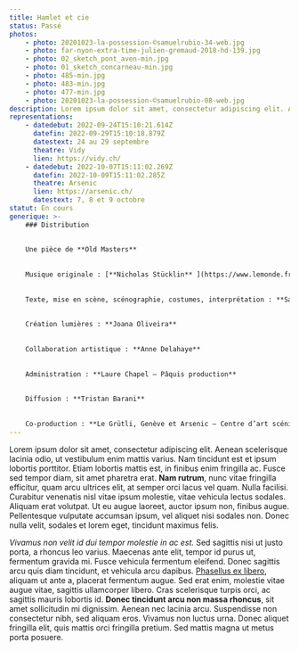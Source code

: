 ```yaml
---
title: Hamlet et cie
status: Passé
photos:
    - photo: 20201023-la-possession-©samuelrubio-34-web.jpg
    - photo: far-nyon-extra-time-julien-gremaud-2018-hd-139.jpg
    - photo: 02_sketch_pont_aven-min.jpg
    - photo: 01_sketch_concarneau-min.jpg
    - photo: 485-min.jpg
    - photo: 483-min.jpg
    - photo: 477-min.jpg
    - photo: 20201023-la-possession-©samuelrubio-08-web.jpg
description: Lorem ipsum dolor sit amet, consectetur adipiscing elit. Aenean scelerisque lacinia odio, ut vestibulum enim mattis varius.
representations:
    - datedebut: 2022-09-24T15:10:21.614Z
      datefin: 2022-09-29T15:10:18.879Z
      datestext: 24 au 29 septembre
      theatre: Vidy
      lien: https://vidy.ch/
    - datedebut: 2022-10-07T15:11:02.269Z
      datefin: 2022-10-09T15:11:02.285Z
      theatre: Arsenic
      lien: https://arsenic.ch/
      datestext: 7, 8 et 9 octobre
statut: En cours
generique: >-
    ### Distribution
    
    
    Une pièce de **Old Masters** 
    
    
    Musique originale : [**Nicholas Stücklin** ](https://www.lemonde.fr/)
    
    
    Texte, mise en scène, scénographie, costumes, interprétation : **Sarah André, Marius Schaffter et Jérôme Stünzi** 
    
    
    Création lumières : **Joana Oliveira** 
    
    
    Collaboration artistique : **Anne Delahaye** 
    
    
    Administration : **Laure Chapel – Pâquis production** 
    
    
    Diffusion : **Tristan Barani** 
    
    
    Co-production : **Le Grütli, Genève et Arsenic – Centre d’art scénique contemporain, Lausanne**
---
```


Lorem ipsum dolor sit amet, consectetur adipiscing elit. Aenean scelerisque lacinia odio, ut vestibulum enim mattis varius. Nam tincidunt est et ipsum lobortis porttitor. Etiam lobortis mattis est, in finibus enim fringilla ac. Fusce sed tempor diam, sit amet pharetra erat. **Nam rutrum**, nunc vitae fringilla efficitur, quam arcu ultrices elit, at semper orci lacus vel quam. Nulla facilisi. Curabitur venenatis nisl vitae ipsum molestie, vitae vehicula lectus sodales. Aliquam erat volutpat. Ut eu augue laoreet, auctor ipsum non, finibus augue. Pellentesque vulputate accumsan ipsum, vel aliquet nisi sodales non. Donec nulla velit, sodales et lorem eget, tincidunt maximus felis.

<!--
![](01_sketch_concarneau-min.jpg "Super vue de la Bretagne") -->

_Vivamus non velit id dui tempor molestie in ac est._ Sed sagittis nisi ut justo porta, a rhoncus leo varius. Maecenas ante elit, tempor id purus ut, fermentum gravida mi. Fusce vehicula fermentum eleifend. Donec sagittis arcu quis diam tincidunt, et vehicula arcu dapibus. [Phasellus ex libero](https://www.lemonde.fr/), aliquam ut ante a, placerat fermentum augue. Sed erat enim, molestie vitae augue vitae, sagittis ullamcorper libero. Cras scelerisque turpis orci, ac sagittis mauris lobortis id. **Donec tincidunt arcu non massa rhoncus**, sit amet sollicitudin mi dignissim. Aenean nec lacinia arcu. Suspendisse non consectetur nibh, sed aliquam eros. Vivamus non luctus urna. Donec aliquet fringilla elit, quis mattis orci fringilla pretium. Sed mattis magna ut metus porta posuere.
